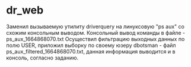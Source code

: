 # dr_web
Заменил вызываемую утилиту driverquery на линуксовую "ps aux" со схожим консольным выводом.
Консольный вывод команды в файле - ps_aux_1664868070.txt
Осуществил фильтрацию выходных данных по полю USER, приложил выборку по своему юзеру dbotsman - файл ps_aux_filtered_1664868070.txt, данная информация выводится и в консоль, согласно заданию.
